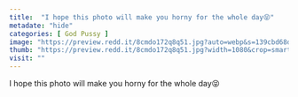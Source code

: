 ```yaml
---
title:  "I hope this photo will make you horny for the whole day😝"
metadate: "hide"
categories: [ God Pussy ]
image: "https://preview.redd.it/8cmdo172q8q51.jpg?auto=webp&s=139cbd68dff14816c1833ab0c0ec844119989879"
thumb: "https://preview.redd.it/8cmdo172q8q51.jpg?width=1080&crop=smart&auto=webp&s=528ef317a63085100ed4cf4c17d619ef4787fc35"
visit: ""
---
```

I hope this photo will make you horny for the whole day😝
